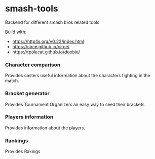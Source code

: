 # smash-tools

Backend for different smash bros related tools.

Build with: 
* https://http4s.org/v0.23/index.html
* https://circe.github.io/circe/
* https://tpolecat.github.io/doobie/

### Character comparison
Provides casters useful information about the characters fighting in the match.

### Bracket generator
Provides Tournament Organizers an easy way to seed their brackets.

### Players information
Provides information about the players.

### Rankings
Provides Rakings